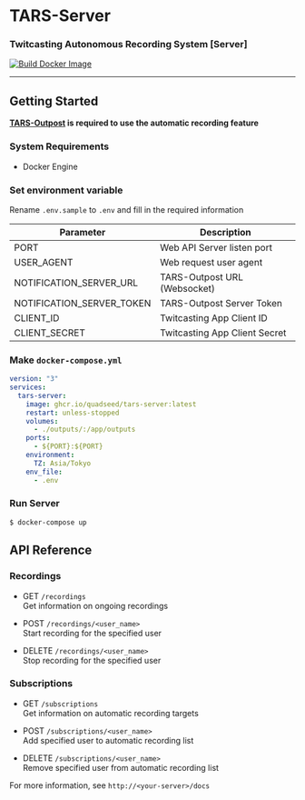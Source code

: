 # TARS-Server
### Twitcasting Autonomous Recording System [Server]
[![Build Docker Image](https://github.com/quadseed/TARS-Server/actions/workflows/build.yml/badge.svg)](https://github.com/quadseed/TARS-Server/actions/workflows/build.yml)
___

## Getting Started
__[TARS-Outpost](https://github.com/quadseed/TARS-Outpost) is required to use the automatic recording feature__
### System Requirements
- Docker Engine

### Set environment variable
Rename `.env.sample` to `.env` and fill in the required information

| Parameter                 | Description                    |
|---------------------------|--------------------------------|
| PORT                      | Web API Server listen port     |
| USER_AGENT                | Web request user agent         |
| NOTIFICATION_SERVER_URL   | TARS-Outpost URL   (Websocket) |
| NOTIFICATION_SERVER_TOKEN | TARS-Outpost Server Token      |
| CLIENT_ID                 | Twitcasting App Client ID      |
| CLIENT_SECRET             | Twitcasting App Client Secret  |

### Make `docker-compose.yml`
```yaml
version: "3"
services:
  tars-server:
    image: ghcr.io/quadseed/tars-server:latest
    restart: unless-stopped
    volumes:
      - ./outputs/:/app/outputs
    ports:
      - ${PORT}:${PORT}
    environment:
      TZ: Asia/Tokyo
    env_file:
      - .env
```

### Run Server
```shell
$ docker-compose up
```

## API Reference
### Recordings
- GET `/recordings`  
Get information on ongoing recordings


- POST `/recordings/<user_name>`  
Start recording for the specified user


- DELETE `/recordings/<user_name>`  
Stop recording for the specified user


### Subscriptions
- GET `/subscriptions`  
Get information on automatic recording targets


- POST `/subscriptions/<user_name>`  
Add specified user to automatic recording list


- DELETE `/subscriptions/<user_name>`  
Remove specified user from automatic recording list


For more information, see `http://<your-server>/docs`
